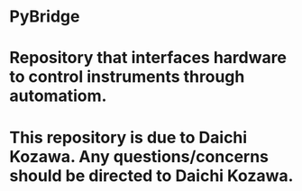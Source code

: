 # PyBridge 
# Repository that interfaces hardware to control instruments through automatiom. 
# This repository is due to Daichi Kozawa. Any questions/concerns should be directed to Daichi Kozawa. 
